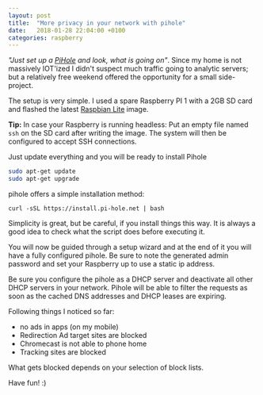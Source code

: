 ```yaml
---
layout: post
title:  "More privacy in your network with pihole"
date:   2018-01-28 22:04:00 +0100
categories: raspberry
---
```


*"Just set up a [PiHole][pihole] and look, what is going on"*. Since my home is not massively IOT'ized I didn't suspect much traffic going to analytic servers; but a relatively free weekend offered the opportunity for a small side-project.

The setup is very simple. I used a spare Raspberry PI 1 with a 2GB SD card and flashed the latest [Raspbian Lite][raspbian] image.

**Tip:** In case your Raspberry is running headless: Put an empty file named `ssh` on the SD card after writing the image. The system will then be configured to accept SSH connections.

Just update everything and you will be ready to install Pihole

```bash
sudo apt-get update
sudo apt-get upgrade
```

pihole offers a simple installation method:

```
curl -sSL https://install.pi-hole.net | bash
```

Simplicity is great, but be careful, if you install things this way. It is always a good idea to check what the script does before executing it.

You will now be guided through a setup wizard and at the end of it you will have a fully configured pihole. Be sure to note the generated admin password and set your Raspberry up to use a static ip address.

Be sure you configure the pihole as a DHCP server and deactivate all other DHCP servers in your network. Pihole will be able to filter the requests as soon as the cached DNS addresses and DHCP leases are expiring.

Following things I noticed so far:
- no ads in apps (on my mobile)
- Redirection Ad target sites are blocked
- Chromecast is not able to phone home
- Tracking sites are blocked

What gets blocked depends on your selection of block lists.

Have fun! :)

[pihole]: https://pi-hole.net/
[raspbian]: https://www.raspberrypi.org/downloads/raspbian/
